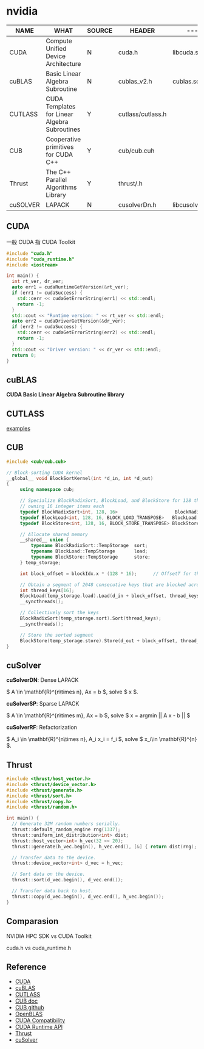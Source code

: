 # nvidia

| NAME | WHAT | SOURCE | HEADER | --- |
| --- | --- | --- | --- | --- |
| CUDA | Compute Unified Device Architecture | N | cuda.h | libcuda.so |
| cuBLAS | Basic Linear Algebra Subroutine | N | cublas_v2.h | cublas.so |
| CUTLASS | CUDA Templates for Linear Algebra Subroutines | Y | cutlass/cutlass.h | |
| CUB | Cooperative primitives for CUDA C++ | Y | cub/cub.cuh | | 
| Thrust | The C++ Parallel Algorithms Library | Y | thrust/.h | |
| cuSOLVER | LAPACK | N | cusolverDn.h | libcusolver.so |

## CUDA

一般 CUDA 指 CUDA Toolkit

```cpp
#include "cuda.h"
#include "cuda_runtime.h"
#include <iostream>

int main() {
  int rt_ver, dr_ver;
  auto err1 = cudaRuntimeGetVersion(&rt_ver);
  if (err1 != cudaSuccess) {
    std::cerr << cudaGetErrorString(err1) << std::endl;
    return -1;
  }
  std::cout << "Runtime version: " << rt_ver << std::endl;
  auto err2 = cudaDriverGetVersion(&dr_ver);
  if (err2 != cudaSuccess) {
    std::cerr << cudaGetErrorString(err2) << std::endl;
    return -1;
  }
  std::cout << "Driver version: " << dr_ver << std::endl;
  return 0;
}
```

## cuBLAS

**CUDA Basic Linear Algebra Subroutine library**

## CUTLASS

[examples](https://github.com/NVIDIA/cutlass/blob/master/media/docs/quickstart.md)

## CUB

```cpp
#include <cub/cub.cuh>

// Block-sorting CUDA kernel
__global__ void BlockSortKernel(int *d_in, int *d_out)
{
     using namespace cub;

     // Specialize BlockRadixSort, BlockLoad, and BlockStore for 128 threads
     // owning 16 integer items each
     typedef BlockRadixSort<int, 128, 16>                     BlockRadixSort;
     typedef BlockLoad<int, 128, 16, BLOCK_LOAD_TRANSPOSE>   BlockLoad;
     typedef BlockStore<int, 128, 16, BLOCK_STORE_TRANSPOSE> BlockStore;

     // Allocate shared memory
     __shared__ union {
         typename BlockRadixSort::TempStorage  sort;
         typename BlockLoad::TempStorage       load;
         typename BlockStore::TempStorage      store;
     } temp_storage;

     int block_offset = blockIdx.x * (128 * 16);	  // OffsetT for this block's ment

     // Obtain a segment of 2048 consecutive keys that are blocked across threads
     int thread_keys[16];
     BlockLoad(temp_storage.load).Load(d_in + block_offset, thread_keys);
     __syncthreads();

     // Collectively sort the keys
     BlockRadixSort(temp_storage.sort).Sort(thread_keys);
     __syncthreads();

     // Store the sorted segment
     BlockStore(temp_storage.store).Store(d_out + block_offset, thread_keys);
}
```

## cuSolver

**cuSolverDN**: Dense LAPACK

$ A \in \mathbf{R}^{n\times n}, Ax = b $, solve $ x $.

**cuSolverSP**: Sparse LAPACK

$ A \in \mathbf{R}^{n\times m}, Ax = b $, solve $ x = argmin || A x - b || $

**cuSolverRF**: Refactorization

$ A_i \in \mathbf{R}^{n\times n}, A_i x_i = f_i $, solve $ x_i\in \mathbf{R}^{n} $.

## Thrust 

```cpp
#include <thrust/host_vector.h>
#include <thrust/device_vector.h>
#include <thrust/generate.h>
#include <thrust/sort.h>
#include <thrust/copy.h>
#include <thrust/random.h>

int main() {
  // Generate 32M random numbers serially.
  thrust::default_random_engine rng(1337);
  thrust::uniform_int_distribution<int> dist;
  thrust::host_vector<int> h_vec(32 << 20);
  thrust::generate(h_vec.begin(), h_vec.end(), [&] { return dist(rng); });

  // Transfer data to the device.
  thrust::device_vector<int> d_vec = h_vec;

  // Sort data on the device.
  thrust::sort(d_vec.begin(), d_vec.end());

  // Transfer data back to host.
  thrust::copy(d_vec.begin(), d_vec.end(), h_vec.begin());
}
```

## Comparasion

NVIDIA HPC SDK vs CUDA Toolkit

cuda.h vs cuda_runtime.h

## Reference

* [CUDA](https://docs.nvidia.com/cuda/index.html)
* [cuBLAS](https://docs.nvidia.com/cuda/cublas/)
* [CUTLASS](https://github.com/NVIDIA/cutlass)
* [CUB doc](https://nvlabs.github.io/cub/index.html)
* [CUB github](https://github.com/NVIDIA/cub)
* [OpenBLAS](https://github.com/xianyi/OpenBLAS)
* [CUDA Compatibility](https://docs.nvidia.com/deploy/cuda-compatibility/index.html)
* [CUDA Runtime API](https://docs.nvidia.com/cuda/cuda-runtime-api/index.html)
* [Thrust](https://github.com/NVIDIA/thrust.git)
* [cuSolver](https://docs.nvidia.com/cuda/cusolver)
